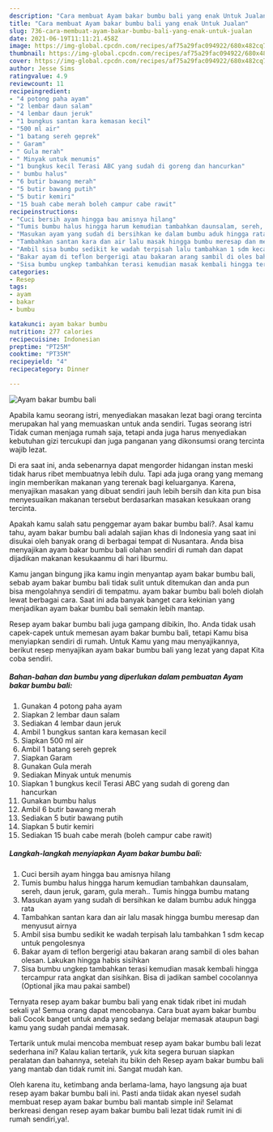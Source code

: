 ```yaml
---
description: "Cara membuat Ayam bakar bumbu bali yang enak Untuk Jualan"
title: "Cara membuat Ayam bakar bumbu bali yang enak Untuk Jualan"
slug: 736-cara-membuat-ayam-bakar-bumbu-bali-yang-enak-untuk-jualan
date: 2021-06-19T11:11:21.458Z
image: https://img-global.cpcdn.com/recipes/af75a29fac094922/680x482cq70/ayam-bakar-bumbu-bali-foto-resep-utama.jpg
thumbnail: https://img-global.cpcdn.com/recipes/af75a29fac094922/680x482cq70/ayam-bakar-bumbu-bali-foto-resep-utama.jpg
cover: https://img-global.cpcdn.com/recipes/af75a29fac094922/680x482cq70/ayam-bakar-bumbu-bali-foto-resep-utama.jpg
author: Jesse Sims
ratingvalue: 4.9
reviewcount: 11
recipeingredient:
- "4 potong paha ayam"
- "2 lembar daun salam"
- "4 lembar daun jeruk"
- "1 bungkus santan kara kemasan kecil"
- "500 ml air"
- "1 batang sereh geprek"
- " Garam"
- " Gula merah"
- " Minyak untuk menumis"
- "1 bungkus kecil Terasi ABC yang sudah di goreng dan hancurkan"
- " bumbu halus"
- "6 butir bawang merah"
- "5 butir bawang putih"
- "5 butir kemiri"
- "15 buah cabe merah boleh campur cabe rawit"
recipeinstructions:
- "Cuci bersih ayam hingga bau amisnya hilang"
- "Tumis bumbu halus hingga harum kemudian tambahkan daunsalam, sereh, daun jeruk, garam, gula merah.. Tumis hingga bumbu matang"
- "Masukan ayam yang sudah di bersihkan ke dalam bumbu aduk hingga rata"
- "Tambahkan santan kara dan air lalu masak hingga bumbu meresap dan menyusut airnya"
- "Ambil sisa bumbu sedikit ke wadah terpisah lalu tambahkan 1 sdm kecap untuk pengolesnya"
- "Bakar ayam di teflon bergerigi atau bakaran arang sambil di oles bahan olesan. Lakukan hingga habis sisihkan"
- "Sisa bumbu ungkep tambahkan terasi kemudian masak kembali hingga tercampur rata angkat dan sisihkan. Bisa di jadikan sambel cocolannya (Optional jika mau pakai sambel)"
categories:
- Resep
tags:
- ayam
- bakar
- bumbu

katakunci: ayam bakar bumbu 
nutrition: 277 calories
recipecuisine: Indonesian
preptime: "PT25M"
cooktime: "PT35M"
recipeyield: "4"
recipecategory: Dinner

---
```



![Ayam bakar bumbu bali](https://img-global.cpcdn.com/recipes/af75a29fac094922/680x482cq70/ayam-bakar-bumbu-bali-foto-resep-utama.jpg)

Apabila kamu seorang istri, menyediakan masakan lezat bagi orang tercinta merupakan hal yang memuaskan untuk anda sendiri. Tugas seorang istri Tidak cuman menjaga rumah saja, tetapi anda juga harus menyediakan kebutuhan gizi tercukupi dan juga panganan yang dikonsumsi orang tercinta wajib lezat.

Di era  saat ini, anda sebenarnya dapat mengorder hidangan instan meski tidak harus ribet membuatnya lebih dulu. Tapi ada juga orang yang memang ingin memberikan makanan yang terenak bagi keluarganya. Karena, menyajikan masakan yang dibuat sendiri jauh lebih bersih dan kita pun bisa menyesuaikan makanan tersebut berdasarkan masakan kesukaan orang tercinta. 



Apakah kamu salah satu penggemar ayam bakar bumbu bali?. Asal kamu tahu, ayam bakar bumbu bali adalah sajian khas di Indonesia yang saat ini disukai oleh banyak orang di berbagai tempat di Nusantara. Anda bisa menyajikan ayam bakar bumbu bali olahan sendiri di rumah dan dapat dijadikan makanan kesukaanmu di hari liburmu.

Kamu jangan bingung jika kamu ingin menyantap ayam bakar bumbu bali, sebab ayam bakar bumbu bali tidak sulit untuk ditemukan dan anda pun bisa mengolahnya sendiri di tempatmu. ayam bakar bumbu bali boleh diolah lewat berbagai cara. Saat ini ada banyak banget cara kekinian yang menjadikan ayam bakar bumbu bali semakin lebih mantap.

Resep ayam bakar bumbu bali juga gampang dibikin, lho. Anda tidak usah capek-capek untuk memesan ayam bakar bumbu bali, tetapi Kamu bisa menyiapkan sendiri di rumah. Untuk Kamu yang mau menyajikannya, berikut resep menyajikan ayam bakar bumbu bali yang lezat yang dapat Kita coba sendiri.

<!--inarticleads1-->

##### Bahan-bahan dan bumbu yang diperlukan dalam pembuatan Ayam bakar bumbu bali:

1. Gunakan 4 potong paha ayam
1. Siapkan 2 lembar daun salam
1. Sediakan 4 lembar daun jeruk
1. Ambil 1 bungkus santan kara kemasan kecil
1. Siapkan 500 ml air
1. Ambil 1 batang sereh geprek
1. Siapkan  Garam
1. Gunakan  Gula merah
1. Sediakan  Minyak untuk menumis
1. Siapkan 1 bungkus kecil Terasi ABC yang sudah di goreng dan hancurkan
1. Gunakan  bumbu halus
1. Ambil 6 butir bawang merah
1. Sediakan 5 butir bawang putih
1. Siapkan 5 butir kemiri
1. Sediakan 15 buah cabe merah (boleh campur cabe rawit)




<!--inarticleads2-->

##### Langkah-langkah menyiapkan Ayam bakar bumbu bali:

1. Cuci bersih ayam hingga bau amisnya hilang
1. Tumis bumbu halus hingga harum kemudian tambahkan daunsalam, sereh, daun jeruk, garam, gula merah.. Tumis hingga bumbu matang
1. Masukan ayam yang sudah di bersihkan ke dalam bumbu aduk hingga rata
1. Tambahkan santan kara dan air lalu masak hingga bumbu meresap dan menyusut airnya
1. Ambil sisa bumbu sedikit ke wadah terpisah lalu tambahkan 1 sdm kecap untuk pengolesnya
1. Bakar ayam di teflon bergerigi atau bakaran arang sambil di oles bahan olesan. Lakukan hingga habis sisihkan
1. Sisa bumbu ungkep tambahkan terasi kemudian masak kembali hingga tercampur rata angkat dan sisihkan. Bisa di jadikan sambel cocolannya (Optional jika mau pakai sambel)




Ternyata resep ayam bakar bumbu bali yang enak tidak ribet ini mudah sekali ya! Semua orang dapat mencobanya. Cara buat ayam bakar bumbu bali Cocok banget untuk anda yang sedang belajar memasak ataupun bagi kamu yang sudah pandai memasak.

Tertarik untuk mulai mencoba membuat resep ayam bakar bumbu bali lezat sederhana ini? Kalau kalian tertarik, yuk kita segera buruan siapkan peralatan dan bahannya, setelah itu bikin deh Resep ayam bakar bumbu bali yang mantab dan tidak rumit ini. Sangat mudah kan. 

Oleh karena itu, ketimbang anda berlama-lama, hayo langsung aja buat resep ayam bakar bumbu bali ini. Pasti anda tiidak akan nyesel sudah membuat resep ayam bakar bumbu bali mantab simple ini! Selamat berkreasi dengan resep ayam bakar bumbu bali lezat tidak rumit ini di rumah sendiri,ya!.

